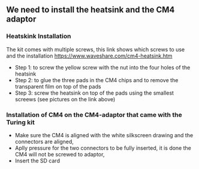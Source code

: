 ## We need to install the heatsink and the CM4 adaptor

### Heatskink Installation
The kit comes with multiple screws, this link shows which screws to use and the installation https://www.waveshare.com/cm4-heatsink.htm
 - Step 1: to screw the yellow screw with the nut into the four holes of the heatsink
 - Step 2: to glue the three pads in the CM4 chips and to remove the transparent film on top of the pads
 - Step 3: screw the heatsink on top of the pads using the smallest screews (see pictures on the link above)

### Installation of CM4 on the CM4-adaptor that came with the Turing kit
 - Make sure the CM4 is aligned with the white silkscreen drawing and the connectors are aligned,
 - Aplly pressure for the two connectors to be fully inserted, it is done the CM4 will not be screwed to adaptor,
 - Insert the SD card
